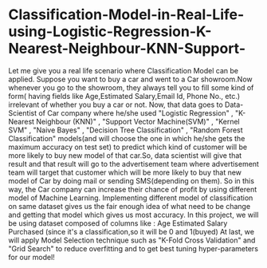 # Classification-Model-in-Real-Life-using-Logistic-Regression-K-Nearest-Neighbour-KNN-Support-
Let me give you a real life scenario where Classification Model can be applied.       Suppose you want to buy a car and went to a Car showroom.Now whenever you go to the showroom, they always tell you to fill some kind of form( having fields like Age,Estimated Salary,Email Id, Phone No., etc.) irrelevant of whether you buy a car or not.       Now, that data goes to Data-Scientist of Car company where he/she used "Logistic Regression" , "K-Nearest Neighbour (KNN)" , "Support Vector Machine(SVM)" , "Kernel SVM" , "Naive Bayes" , "Decision Tree Classification" , "Random Forest Classification" models(and will choose the one in which he/she gets the maximum accuracy on test set) to predict which kind of customer will be more likely to buy new model of that car.So, data scientist will give that result and that result will go to the advertisement team where advertisement team will target that customer which will be more likely to buy that new model of Car by doing mail or sending SMS(depending on them).           So in this way, the Car company can increase their chance of profit by using different model of Machine Learning.       Implementing different model of classification on same dataset gives us the fair enough idea of what need to be change and getting that model which gives us most accuracy.      In this project, we will be using dataset composed of columns like : Age Estimated Salary Purchased (since it's a classification,so it will be 0 and 1(buyed)  At last, we will apply Model Selection technique such as "K-Fold Cross Validation" and "Grid Search" to reduce overfitting and to get best tuning hyper-parameters for our model!

